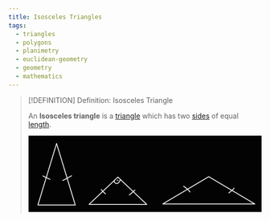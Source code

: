 ```yaml
---
title: Isosceles Triangles
tags:
  - triangles
  - polygons
  - planimetry
  - euclidean-geometry
  - geometry
  - mathematics
---
```


>[!DEFINITION] Definition: Isosceles Triangle
>
>An **Isosceles triangle** is a [triangle](../Triangles.md) which has two [sides](../../index.md) of equal [length](../../../../Curves/Length.md).
>
>![Isosceles Triangles](res/Isosceles%20Triangles.jpg)
>